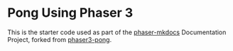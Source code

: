 # Pong Using Phaser 3

This is the starter code used as part of the [phaser-mkdocs](https://github.com/ndgeniebla/phaser-mkdocs) Documentation Project, forked from [phaser3-pong](https://github.com/bradydowling/phaser3-pong).

